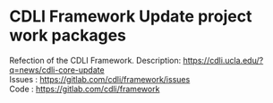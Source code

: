 CDLI Framework Update project work packages
===


Refection of the CDLI Framework. Description: <https://cdli.ucla.edu/?q=news/cdli-core-update>  
Issues : <https://gitlab.com/cdli/framework/issues>  
Code : <https://gitlab.com/cdli/framework>    
